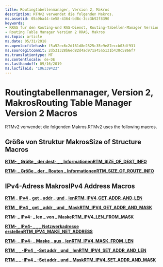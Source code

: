 ```yaml
---
title: Routingtabellenmanager, Version 2, Makros
description: RTMv2 verwendet die folgenden Makros.
ms.assetid: 05a9ba44-4e58-4364-bd8c-3cc3b92f8390
keywords:
- RRAS für den Routing-und RAS-Dienst, Routing-Tabellen-Manager Version 2, Makros
- Routing Table Manager Version 2 RRAS, Makros
ms.topic: article
ms.date: 05/31/2018
ms.openlocfilehash: f5a52ec6c2d161d8e2825c35e9e87eccb03df931
ms.sourcegitcommit: 2d531328b6ed82d4ad971a45a5131b430c5866f7
ms.translationtype: MT
ms.contentlocale: de-DE
ms.lasthandoff: 09/16/2019
ms.locfileid: "106339423"
---
```

# <a name="routing-table-manager-version-2-macros"></a><span data-ttu-id="209a9-105">Routingtabellenmanager, Version 2, Makros</span><span class="sxs-lookup"><span data-stu-id="209a9-105">Routing Table Manager Version 2 Macros</span></span>

<span data-ttu-id="209a9-106">RTMv2 verwendet die folgenden Makros.</span><span class="sxs-lookup"><span data-stu-id="209a9-106">RTMv2 uses the following macros.</span></span>

## <a name="size-of-structure-macros"></a><span data-ttu-id="209a9-107">Größe von Struktur Makros</span><span class="sxs-lookup"><span data-stu-id="209a9-107">Size of Structure Macros</span></span>

[<span data-ttu-id="209a9-108">**RTM- \_ Größe \_ der dest- \_ \_ Informationen**</span><span class="sxs-lookup"><span data-stu-id="209a9-108">**RTM\_SIZE\_OF\_DEST\_INFO**</span></span>](/windows/desktop/api/Rtmv2/nf-rtmv2-rtm_size_of_dest_info)

[<span data-ttu-id="209a9-109">**RTM- \_ Größe \_ der \_ Routen \_ Informationen**</span><span class="sxs-lookup"><span data-stu-id="209a9-109">**RTM\_SIZE\_OF\_ROUTE\_INFO**</span></span>](/windows/desktop/api/Rtmv2/nf-rtmv2-rtm_size_of_route_info)

## <a name="ipv4-address-macros"></a><span data-ttu-id="209a9-110">IPv4-Adress Makros</span><span class="sxs-lookup"><span data-stu-id="209a9-110">IPv4 Address Macros</span></span>

[<span data-ttu-id="209a9-111">**RTM \_ IPv4 \_ get \_ addr \_ und \_ len**</span><span class="sxs-lookup"><span data-stu-id="209a9-111">**RTM\_IPV4\_GET\_ADDR\_AND\_LEN**</span></span>](/windows/desktop/api/Rtmv2/nf-rtmv2-rtm_ipv4_get_addr_and_len)

[<span data-ttu-id="209a9-112">**RTM \_ IPv4 \_ get \_ addr \_ und \_ Mask**</span><span class="sxs-lookup"><span data-stu-id="209a9-112">**RTM\_IPV4\_GET\_ADDR\_AND\_MASK**</span></span>](/windows/desktop/api/Rtmv2/nf-rtmv2-rtm_ipv4_get_addr_and_mask)

[<span data-ttu-id="209a9-113">**RTM- \_ IPv4- \_ len \_ von \_ Maske**</span><span class="sxs-lookup"><span data-stu-id="209a9-113">**RTM\_IPV4\_LEN\_FROM\_MASK**</span></span>](/windows/desktop/api/Rtmv2/nf-rtmv2-rtm_ipv4_len_from_mask)

[<span data-ttu-id="209a9-114">**RTM- \_ IPv4- \_ \_ \_ Netzwerkadresse erstellen**</span><span class="sxs-lookup"><span data-stu-id="209a9-114">**RTM\_IPV4\_MAKE\_NET\_ADDRESS**</span></span>](/windows/desktop/api/Rtmv2/nf-rtmv2-rtm_ipv4_make_net_address)

[<span data-ttu-id="209a9-115">**RTM- \_ IPv4- \_ Maske \_ aus \_ len**</span><span class="sxs-lookup"><span data-stu-id="209a9-115">**RTM\_IPV4\_MASK\_FROM\_LEN**</span></span>](/windows/desktop/api/Rtmv2/nf-rtmv2-rtm_ipv4_mask_from_len)

[<span data-ttu-id="209a9-116">**RTM \_ \_ -IPv4 \_ -Set addr \_ und \_ len**</span><span class="sxs-lookup"><span data-stu-id="209a9-116">**RTM\_IPV4\_SET\_ADDR\_AND\_LEN**</span></span>](/windows/desktop/api/Rtmv2/nf-rtmv2-rtm_ipv4_set_addr_and_len)

[<span data-ttu-id="209a9-117">**RTM \_ \_ -IPv4 \_ -Set addr \_ und \_ Mask**</span><span class="sxs-lookup"><span data-stu-id="209a9-117">**RTM\_IPV4\_SET\_ADDR\_AND\_MASK**</span></span>](/windows/desktop/api/Rtmv2/nf-rtmv2-rtm_ipv4_set_addr_and_mask)

 

 




